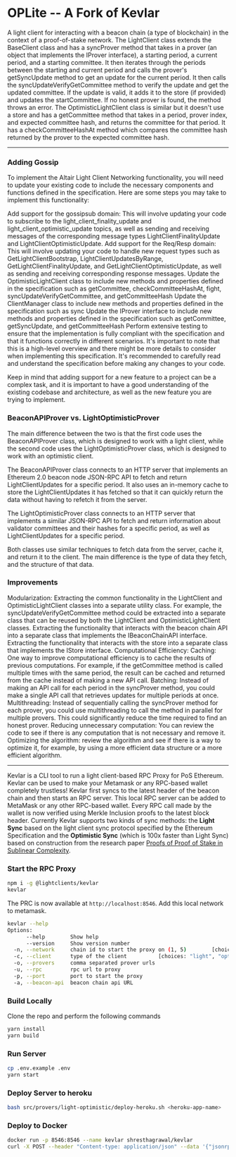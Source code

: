 # OPLite -- A Fork of Kevlar


A light client for interacting with a beacon chain (a type of blockchain) in the context of a proof-of-stake network. The LightClient class extends the BaseClient class and has a syncProver method that takes in a prover (an object that implements the IProver interface), a starting period, a current period, and a starting committee. It then iterates through the periods between the starting and current period and calls the prover's getSyncUpdate method to get an update for the current period. It then calls the syncUpdateVerifyGetCommittee method to verify the update and get the updated committee. If the update is valid, it adds it to the store (if provided) and updates the startCommittee. If no honest prover is found, the method throws an error. The OptimisticLightClient class is similar but it doesn't use a store and has a getCommittee method that takes in a period, prover index, and expected committee hash, and returns the committee for that period. It has a checkCommitteeHashAt method which compares the committee hash returned by the prover to the expected committee hash.

---

### Adding Gossip

To implement the Altair Light Client Networking functionality, you will need to update your existing code to include the necessary components and functions defined in the specification. Here are some steps you may take to implement this functionality:

Add support for the gossipsub domain: This will involve updating your code to subscribe to the light_client_finality_update and light_client_optimistic_update topics, as well as sending and receiving messages of the corresponding message types LightClientFinalityUpdate and LightClientOptimisticUpdate.
Add support for the Req/Resp domain: This will involve updating your code to handle new request types such as GetLightClientBootstrap, LightClientUpdatesByRange, GetLightClientFinalityUpdate, and GetLightClientOptimisticUpdate, as well as sending and receiving corresponding response messages.
Update the OptimisticLightClient class to include new methods and properties defined in the specification such as getCommittee, checkCommitteeHashAt, fight, syncUpdateVerifyGetCommittee, and getCommitteeHash
Update the ClientManager class to include new methods and properties defined in the specification such as sync
Update the IProver interface to include new methods and properties defined in the specification such as getCommittee, getSyncUpdate, and getCommitteeHash
Perform extensive testing to ensure that the implementation is fully compliant with the specification and that it functions correctly in different scenarios.
It's important to note that this is a high-level overview and there might be more details to consider when implementing this specification. It's recommended to carefully read and understand the specification before making any changes to your code.

Keep in mind that adding support for a new feature to a project can be a complex task, and it is important to have a good understanding of the existing codebase and architecture, as well as the new feature you are trying to implement.

### BeaconAPIProver vs. LightOptimisticProver

The main difference between the two is that the first code uses the BeaconAPIProver class, which is designed to work with a light client, while the second code uses the LightOptimisticProver class, which is designed to work with an optimistic client.

The BeaconAPIProver class connects to an HTTP server that implements an Ethereum 2.0 beacon node JSON-RPC API to fetch and return LightClientUpdates for a specific period. It also uses an in-memory cache to store the LightClientUpdates it has fetched so that it can quickly return the data without having to refetch it from the server.

The LightOptimisticProver class connects to an HTTP server that implements a similar JSON-RPC API to fetch and return information about validator committees and their hashes for a specific period, as well as LightClientUpdates for a specific period.

Both classes use similar techniques to fetch data from the server, cache it, and return it to the client. The main difference is the type of data they fetch, and the structure of that data.

### Improvements

Modularization:
Extracting the common functionality in the LightClient and OptimisticLightClient classes into a separate utility class. For example, the syncUpdateVerifyGetCommittee method could be extracted into a separate class that can be reused by both the LightClient and OptimisticLightClient classes.
Extracting the functionality that interacts with the beacon chain API into a separate class that implements the IBeaconChainAPI interface.
Extracting the functionality that interacts with the store into a separate class that implements the IStore interface.
Computational Efficiency:
Caching: One way to improve computational efficiency is to cache the results of previous computations. For example, if the getCommittee method is called multiple times with the same period, the result can be cached and returned from the cache instead of making a new API call.
Batching: Instead of making an API call for each period in the syncProver method, you could make a single API call that retrieves updates for multiple periods at once.
Multithreading: Instead of sequentially calling the syncProver method for each prover, you could use multithreading to call the method in parallel for multiple provers. This could significantly reduce the time required to find an honest prover.
Reducing unnecessary computation: You can review the code to see if there is any computation that is not necessary and remove it.
Optimizing the algorithm: review the algorithm and see if there is a way to optimize it, for example, by using a more efficient data structure or a more efficient algorithm.

---

Kevlar is a CLI tool to run a light client-based RPC Proxy for PoS Ethereum. Kevlar can be used to make your Metamask or any RPC-based wallet completely trustless! Kevlar first syncs to the latest header of the beacon chain and then starts an RPC server. This local RPC server can be added to MetaMask or any other RPC-based wallet. Every RPC call made by the wallet is now verified using Merkle Inclusion proofs to the latest block header. Currently Kevlar supports two kinds of sync methods: the **Light Sync** based on the light client sync protocol specified by the Ethereum Specification and the **Optimistic Sync** (which is 100x faster than Light Sync) based on construction from the research paper [Proofs of Proof of Stake in Sublinear Complexity](https://arxiv.org/abs/2209.08673).

### Start the RPC Proxy

```bash
npm i -g @lightclients/kevlar
kevlar
```

The PRC is now available at `http://localhost:8546`. Add this local network to metamask.

```bash
kevlar --help
Options:
      --help        Show help                                          [boolean]
      --version     Show version number                                [boolean]
  -n, --network     chain id to start the proxy on (1, 5)        [choices: 1, 5]
  -c, --client      type of the client          [choices: "light", "optimistic"]
  -o, --provers     comma separated prover urls
  -u, --rpc         rpc url to proxy
  -p, --port        port to start the proxy                             [number]
  -a, --beacon-api  beacon chain api URL
```

### Build Locally

Clone the repo and perform the following commands

```bash
yarn install
yarn build
```

### Run Server

```bash
cp .env.example .env
yarn start
```

### Deploy Server to heroku

```bash
bash src/provers/light-optimistic/deploy-heroku.sh <heroku-app-name>
```

### Deploy to Docker

```bash
docker run -p 8546:8546 --name kevlar shresthagrawal/kevlar
curl -X POST --header "Content-type: application/json" --data '{"jsonrpc":"2.0","method":"eth_blockNumber","params":[],"id":1}' http://localhost:8546/
```

